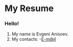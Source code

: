 # My Resume #
### Hello! ###
1. My name is Evgeni Anisoev.
2. My contacts:
      -[E-m@il]( trash_jack@mail.ru  "Send to my mail")
